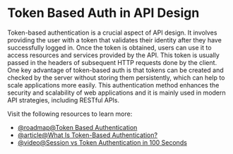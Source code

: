 # Token Based Auth in API Design

Token-based authentication is a crucial aspect of API design. It involves providing the user with a token that validates their identity after they have successfully logged in. Once the token is obtained, users can use it to access resources and services provided by the API. This token is usually passed in the headers of subsequent HTTP requests done by the client. One key advantage of token-based auth is that tokens can be created and checked by the server without storing them persistently, which can help to scale applications more easily. This authentication method enhances the security and scalability of web applications and it is mainly used in modern API strategies, including RESTful APIs.

Visit the following resources to learn more:

- [@roadmap@Token Based Authentication](https://roadmap.sh/guides/token-authentication)
- [@article@What Is Token-Based Authentication?](https://www.okta.com/uk/identity-101/what-is-token-based-authentication/)
- [@video@Session vs Token Authentication in 100 Seconds](https://www.youtube.com/watch?v=UBUNrFtufWo)